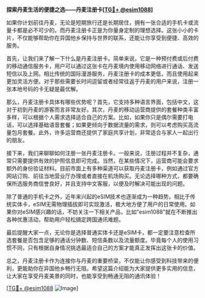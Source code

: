 **探索丹麦生活的便捷之选——丹麦注册卡[[TG💪+ @esim1088](https://t.me/s/esim1088)]**

如果你计划前往丹麦，无论是短期旅行还是长期居住，拥有一张合适的手机卡或流量卡都是必不可少的。而丹麦注册卡正是为你量身定制的理想选择。这张小小的卡片，不仅能够帮助你在异国他乡保持与世界的联系，还能让你享受到便捷、高效的服务。

首先，让我们来了解一下什么是丹麦注册卡。简单来说，它是一种预付费或后付费的移动通信服务卡，用户可以通过这张卡在丹麦境内使用移动网络进行通话、发送短信以及上网。相比传统的国际漫游服务，丹麦注册卡的成本更低，而且使用起来更加灵活方便。对于那些需要长时间逗留或者经常往返于丹麦的用户来说，注册一张本地号码的卡无疑是最优解。

那么，丹麦注册卡具体有哪些优势呢？首先，它支持多种语言界面，包括中文，这对于初到丹麦的游客而言非常友好。其次，丹麦的移动运营商提供的套餐种类丰富多样，可以根据个人需求选择适合自己的方案。比如，如果你只是偶尔需要打电话，可以选择基础语音套餐；如果更倾向于数据流量的需求，则可以考虑购买高流量包月套餐。此外，许多运营商还提供了家庭共享计划，非常适合与家人一起出行的朋友。

接下来，我们来聊聊如何注册一张丹麦注册卡。一般来说，注册过程并不复杂，通常只需要提供有效的护照信息即可完成。当然，在某些情况下，运营商可能会要求额外的身份验证材料。目前市面上有多种渠道可以获取丹麦注册卡，例如通过官方网站订购、前往当地营业厅办理或者直接在机场购买。无论选择哪种方式，都要确保所选服务商信誉良好，并且支持中文客服，以便及时解决可能出现的问题。

除了普通的手机卡之外，近年来兴起的eSIM技术也逐渐成为一种趋势。相比于传统实体卡，eSIM无需物理插拔即可实现激活，极大地方便了用户的日常使用。如果你对eSIM感兴趣的话，不妨关注一下相关产品，比如“esim1088”就在不断推出各种优惠活动，帮助用户轻松搞定跨国通讯难题。

最后提醒大家一点，无论你是选择普通实体卡还是eSIM卡，都一定要注意检查所选套餐是否包含足够的通话分钟数、短信条数以及流量额度。毕竟每个人的使用习惯不同，只有根据自身情况挑选最适合自己的方案才能真正发挥出这张卡的价值。

总之，丹麦注册卡作为连接你与丹麦的重要桥梁，不仅能让你感受到科技带来的便利，更能助你在异国他乡畅行无阻。希望这篇介绍能为大家提供更多实用的信息，让大家在享受丹麦美景的同时，也能享受到畅通无阻的通讯体验！

[[TG💪+ @esim1088](https://t.me/s/esim1088) ![Image](https://i.postimg.cc/4NQfJmqS/Snipaste-2025-05-13-00-14-12.png)]